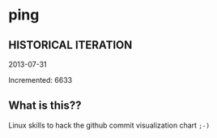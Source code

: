# ping

## HISTORICAL ITERATION
2013-07-31

Incremented: 6633

## What is this?? 
Linux skills to hack the github commit visualization chart `;-)`
